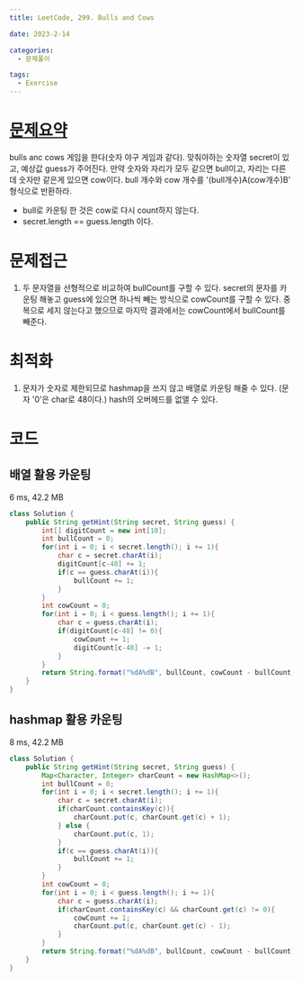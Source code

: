 ```yaml
---
title: LeetCode, 299. Bulls and Cows

date: 2023-2-14

categories:
  - 문제풀이

tags:
  - Exercise
---
```


# [문제요약](https://leetcode.com/problems/bulls-and-cows/description/)

bulls anc cows 게임을 한다(숫자 야구 게임과 같다). 맞춰야하는 숫자열 secret이 있고, 예상값 guess가 주어진다. 만약 숫자와 자리가 모두 같으면 bull이고, 자리는 다른데 숫자만 같은게 있으면 cow이다. bull 개수와 cow 개수를 '(bull개수)A(cow개수)B' 형식으로 반환하라.

- bull로 카운팅 한 것은 cow로 다시 count하지 않는다.
- secret.length == guess.length 이다.

# 문제접근

1. 두 문자열을 선형적으로 비교하여 bullCount를 구할 수 있다. secret의 문자를 카운팅 해놓고 guess에 있으면 하나씩 빼는 방식으로 cowCount를 구할 수 있다. 중복으로 세지 않는다고 했으므로 마지막 결과에서는 cowCount에서 bullCount를 빼준다.

# 최적화

1. 문자가 숫자로 제한되므로 hashmap을 쓰지 않고 배열로 카운팅 해줄 수 있다. (문자 '0'은 char로 48이다.) hash의 오버헤드를 없앨 수 있다.

# 코드

## 배열 활용 카운팅

6 ms, 42.2 MB

```java
class Solution {
    public String getHint(String secret, String guess) {
        int[] digitCount = new int[10];
        int bullCount = 0;
        for(int i = 0; i < secret.length(); i += 1){
            char c = secret.charAt(i);
            digitCount[c-48] += 1;
            if(c == guess.charAt(i)){
                bullCount += 1;
            }
        }
        int cowCount = 0;
        for(int i = 0; i < guess.length(); i += 1){
            char c = guess.charAt(i);
            if(digitCount[c-48] != 0){
                cowCount += 1;
                digitCount[c-48] -= 1;
            }
        }
        return String.format("%dA%dB", bullCount, cowCount - bullCount);
    }
}
```

## hashmap 활용 카운팅

8 ms, 42.2 MB

```java
class Solution {
    public String getHint(String secret, String guess) {
        Map<Character, Integer> charCount = new HashMap<>();
        int bullCount = 0;
        for(int i = 0; i < secret.length(); i += 1){
            char c = secret.charAt(i);
            if(charCount.containsKey(c)){
                charCount.put(c, charCount.get(c) + 1);
            } else {
                charCount.put(c, 1);
            }
            if(c == guess.charAt(i)){
                bullCount += 1;
            }
        }
        int cowCount = 0;
        for(int i = 0; i < guess.length(); i += 1){
            char c = guess.charAt(i);
            if(charCount.containsKey(c) && charCount.get(c) != 0){
                cowCount += 1;
                charCount.put(c, charCount.get(c) - 1);
            }
        }
        return String.format("%dA%dB", bullCount, cowCount - bullCount);
    }
}
```
